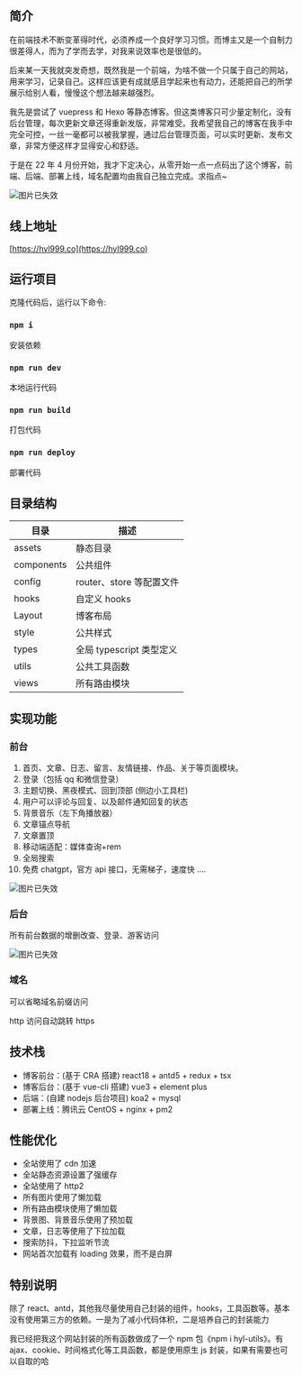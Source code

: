 ## 简介

在前端技术不断变革得时代，必须养成一个良好学习习惯。而博主又是一个自制力很差得人，而为了学而去学，对我来说效率也是很低的。

后来某一天我就突发奇想，既然我是一个前端，为啥不做一个只属于自己的网站，用来学习，记录自己。这样应该更有成就感且学起来也有动力，还能把自己的所学展示给别人看，慢慢这个想法越来越强烈。

我先是尝试了 vuepress 和 Hexo 等静态博客。但这类博客只可少量定制化，没有后台管理，每次更新文章还得重新发版，非常难受。我希望我自己的博客在我手中完全可控，一丝一毫都可以被我掌握，通过后台管理页面，可以实时更新、发布文章，非常方便这样才显得安心和舒适。

于是在 22 年 4 月份开始，我才下定决心，从零开始一点一点码出了这个博客，前端、后端、部署上线，域名配置均由我自己独立完成。求指点~

![图片已失效](https://cdn.hyl999.co/public/image/1677815362749.png)

## 线上地址

[https://hyl999.co](https://hyl999.co)

## 运行项目

克隆代码后，运行以下命令:

### `npm i`

安装依赖

### `npm run dev`

本地运行代码

### `npm run build`

打包代码

### `npm run deploy`

部署代码

## 目录结构

| 目录       | 描述                     |
| ---------- | ------------------------ |
| assets     | 静态目录                 |
| components | 公共组件                 |
| config     | router、store 等配置文件 |
| hooks      | 自定义 hooks             |
| Layout     | 博客布局                 |
| style      | 公共样式                 |
| types      | 全局 typescript 类型定义 |
| utils      | 公共工具函数             |
| views      | 所有路由模块             |

## 实现功能

### 前台

1. 首页、文章、日志、留言、友情链接、作品、关于等页面模块。
2. 登录（包括 qq 和微信登录）
3. 主题切换、黑夜模式、回到顶部 (侧边小工具栏)
4. 用户可以评论与回复、以及邮件通知回复的状态
5. 背景音乐（左下角播放器）
6. 文章锚点导航
7. 文章置顶
8. 移动端适配：媒体查询+rem
9. 全局搜索
10. 免费 chatgpt，官方 api 接口，无需梯子，速度快
    ....

![图片已失效](https://cdn.hyl999.co/public/image/1677815433828.png)

### 后台

所有前台数据的增删改查、登录、游客访问

![图片已失效](https://cdn.hyl999.co/public/image/1677815507515.png)

### 域名

可以省略域名前缀访问

http 访问自动跳转 https

## 技术栈

- 博客前台：(基于 CRA 搭建) react18 + antd5 + redux + tsx
- 博客后台：(基于 vue-cli 搭建) vue3 + element plus
- 后端：(自建 nodejs 后台项目) koa2 + mysql
- 部署上线：腾讯云 CentOS + nginx + pm2

## 性能优化

- 全站使用了 cdn 加速
- 全站静态资源设置了强缓存
- 全站使用了 http2
- 所有图片使用了懒加载
- 所有路由模块使用了懒加载
- 背景图、背景音乐使用了预加载
- 文章，日志等使用了下拉加载
- 搜索防抖，下拉监听节流
- 网站首次加载有 loading 效果，而不是白屏

## 特别说明

除了 react、antd，其他我尽量使用自己封装的组件，hooks，工具函数等。基本没有使用第三方的依赖。一是为了减小代码体积，二是培养自己的封装能力

我已经把我这个网站封装的所有函数做成了一个 npm 包《npm i hyl-utils》。有 ajax、cookie、时间格式化等工具函数，都是使用原生 js 封装，如果有需要也可以自取的哈
